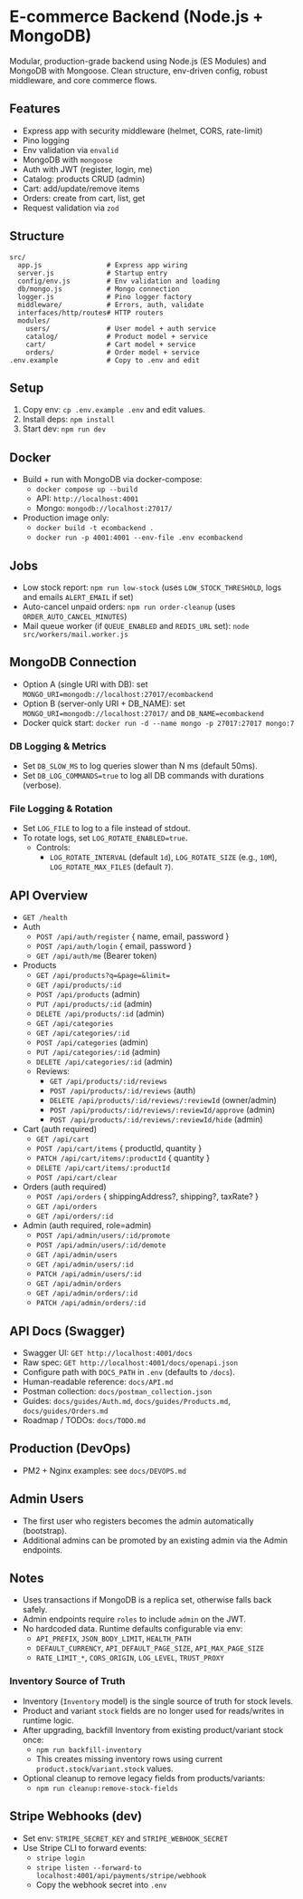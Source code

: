 # E-commerce Backend (Node.js + MongoDB)

Modular, production-grade backend using Node.js (ES Modules) and MongoDB with Mongoose. Clean structure, env-driven config, robust middleware, and core commerce flows.

## Features
- Express app with security middleware (helmet, CORS, rate-limit)
- Pino logging
- Env validation via `envalid`
- MongoDB with `mongoose`
- Auth with JWT (register, login, me)
- Catalog: products CRUD (admin)
- Cart: add/update/remove items
- Orders: create from cart, list, get
- Request validation via `zod`

## Structure
```
src/
  app.js                # Express app wiring
  server.js             # Startup entry
  config/env.js         # Env validation and loading
  db/mongo.js           # Mongo connection
  logger.js             # Pino logger factory
  middleware/           # Errors, auth, validate
  interfaces/http/routes# HTTP routers
  modules/
    users/              # User model + auth service
    catalog/            # Product model + service
    cart/               # Cart model + service
    orders/             # Order model + service
.env.example            # Copy to .env and edit
```

## Setup
1. Copy env: `cp .env.example .env` and edit values.
2. Install deps: `npm install`
3. Start dev: `npm run dev`

## Docker
- Build + run with MongoDB via docker-compose:
  - `docker compose up --build`
  - API: `http://localhost:4001`
  - Mongo: `mongodb://localhost:27017/`
- Production image only:
  - `docker build -t ecombackend .`
  - `docker run -p 4001:4001 --env-file .env ecombackend`

## Jobs
- Low stock report: `npm run low-stock` (uses `LOW_STOCK_THRESHOLD`, logs and emails `ALERT_EMAIL` if set)
- Auto-cancel unpaid orders: `npm run order-cleanup` (uses `ORDER_AUTO_CANCEL_MINUTES`)
 - Mail queue worker (if `QUEUE_ENABLED` and `REDIS_URL` set): `node src/workers/mail.worker.js`

## MongoDB Connection
- Option A (single URI with DB): set `MONGO_URI=mongodb://localhost:27017/ecombackend`
- Option B (server-only URI + DB_NAME): set `MONGO_URI=mongodb://localhost:27017/` and `DB_NAME=ecombackend`
- Docker quick start: `docker run -d --name mongo -p 27017:27017 mongo:7`

### DB Logging & Metrics
- Set `DB_SLOW_MS` to log queries slower than N ms (default 50ms).
- Set `DB_LOG_COMMANDS=true` to log all DB commands with durations (verbose).

### File Logging & Rotation
- Set `LOG_FILE` to log to a file instead of stdout.
- To rotate logs, set `LOG_ROTATE_ENABLED=true`.
  - Controls:
    - `LOG_ROTATE_INTERVAL` (default `1d`), `LOG_ROTATE_SIZE` (e.g., `10M`), `LOG_ROTATE_MAX_FILES` (default `7`).

## API Overview
- `GET /health`
- Auth
  - `POST /api/auth/register` { name, email, password }
  - `POST /api/auth/login` { email, password }
  - `GET /api/auth/me` (Bearer token)
- Products
  - `GET /api/products?q=&page=&limit=`
  - `GET /api/products/:id`
  - `POST /api/products` (admin)
  - `PUT /api/products/:id` (admin)
  - `DELETE /api/products/:id` (admin)
  - `GET /api/categories`
  - `GET /api/categories/:id`
  - `POST /api/categories` (admin)
  - `PUT /api/categories/:id` (admin)
  - `DELETE /api/categories/:id` (admin)
  - Reviews:
    - `GET /api/products/:id/reviews`
    - `POST /api/products/:id/reviews` (auth)
    - `DELETE /api/products/:id/reviews/:reviewId` (owner/admin)
    - `POST /api/products/:id/reviews/:reviewId/approve` (admin)
    - `POST /api/products/:id/reviews/:reviewId/hide` (admin)
- Cart (auth required)
  - `GET /api/cart`
  - `POST /api/cart/items` { productId, quantity }
  - `PATCH /api/cart/items/:productId` { quantity }
  - `DELETE /api/cart/items/:productId`
  - `POST /api/cart/clear`
- Orders (auth required)
  - `POST /api/orders` { shippingAddress?, shipping?, taxRate? }
  - `GET /api/orders`
  - `GET /api/orders/:id`
- Admin (auth required, role=admin)
  - `POST /api/admin/users/:id/promote`
  - `POST /api/admin/users/:id/demote`
  - `GET /api/admin/users`
  - `GET /api/admin/users/:id`
  - `PATCH /api/admin/users/:id`
  - `GET /api/admin/orders`
  - `GET /api/admin/orders/:id`
  - `PATCH /api/admin/orders/:id`

## API Docs (Swagger)
- Swagger UI: `GET http://localhost:4001/docs`
- Raw spec: `GET http://localhost:4001/docs/openapi.json`
- Configure path with `DOCS_PATH` in `.env` (defaults to `/docs`).
 - Human-readable reference: `docs/API.md`
 - Postman collection: `docs/postman_collection.json`
 - Guides: `docs/guides/Auth.md`, `docs/guides/Products.md`, `docs/guides/Orders.md`
 - Roadmap / TODOs: `docs/TODO.md`

## Production (DevOps)
- PM2 + Nginx examples: see `docs/DEVOPS.md`
  

## Admin Users
- The first user who registers becomes the admin automatically (bootstrap).
- Additional admins can be promoted by an existing admin via the Admin endpoints.

## Notes
- Uses transactions if MongoDB is a replica set, otherwise falls back safely.
- Admin endpoints require `roles` to include `admin` on the JWT.
- No hardcoded data. Runtime defaults configurable via env:
  - `API_PREFIX`, `JSON_BODY_LIMIT`, `HEALTH_PATH`
  - `DEFAULT_CURRENCY`, `API_DEFAULT_PAGE_SIZE`, `API_MAX_PAGE_SIZE`
  - `RATE_LIMIT_*`, `CORS_ORIGIN`, `LOG_LEVEL`, `TRUST_PROXY`

### Inventory Source of Truth
- Inventory (`Inventory` model) is the single source of truth for stock levels.
- Product and variant `stock` fields are no longer used for reads/writes in runtime logic.
- After upgrading, backfill Inventory from existing product/variant stock once:
  - `npm run backfill-inventory`
  - This creates missing inventory rows using current `product.stock`/`variant.stock` values.
 - Optional cleanup to remove legacy fields from products/variants:
   - `npm run cleanup:remove-stock-fields`
  
## Stripe Webhooks (dev)
- Set env: `STRIPE_SECRET_KEY` and `STRIPE_WEBHOOK_SECRET`
- Use Stripe CLI to forward events:
  - `stripe login`
  - `stripe listen --forward-to localhost:4001/api/payments/stripe/webhook`
  - Copy the webhook secret into `.env`
